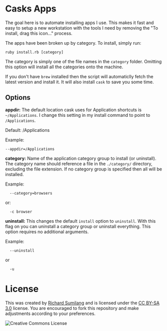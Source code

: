 # Casks Apps

The goal here is to automate installing apps I use. This makes it fast and easy
to setup a new workstation with the tools I need by removing the "To install,
drag this icon..." process.

The apps have been broken up by category. To install, simply run:

    ruby install.rb [category]

The category is simply one of the file names in the `category` folder. Omitting
this option will install all the categories onto the machine.

If you don't have `brew` installed then the script will automaticlly fetch the
latest version and install it. It will also install `cask` to save you some time.

## Options

  **appdir:** The default location cask uses for Application shortcuts is
       `~/Applications`. I change this setting in my install command to point to
       `/Applications`.

  Default: /Applications

  Example:

    --appdir=/Applications

  **category:** Name of the application category group to install (or
       uninstall). The category name should reference a file in the `./category/`
       directory, excluding the file extension. If no category group is specified
       then all will be installed.
  
  Example:
  
      --category=browsers
  
  or:
  
      -c browser
      
  **uninstall:** This changes the default `install` option to `uninstall`. With
       this flag on you can uninstall a category group or uninstall everything.
       This option requires no additional arguments.
  
  Example:
  
      --uninstall
  
  or
  
      -u


# License

This was created by [Richard Sumilang](http://richardsumilang.com/) and is
licensed under the [CC BY-SA 3.0](http://creativecommons.org/licenses/by-sa/3.0/)
license. You are encouraged to fork this repository and make adjustments
according to your preferences.

![Creative Commons License](http://i.creativecommons.org/l/by-sa/3.0/88x31.png)
